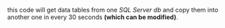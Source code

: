 this code will get data tables from one *SQL Server db* and copy them into another one
in every 30 seconds **(which can be modified)**. 